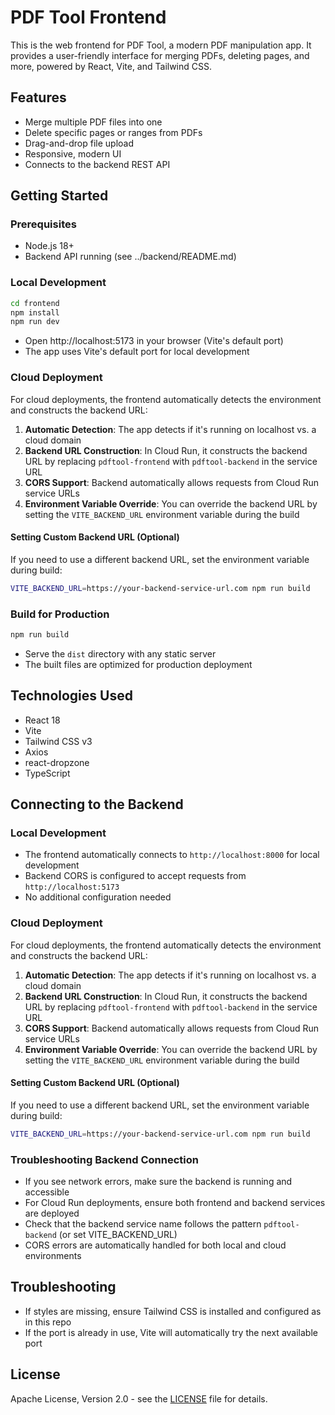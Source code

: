 # PDF Tool Frontend

This is the web frontend for PDF Tool, a modern PDF manipulation app. It provides a user-friendly interface for merging PDFs, deleting pages, and more, powered by React, Vite, and Tailwind CSS.

## Features
- Merge multiple PDF files into one
- Delete specific pages or ranges from PDFs
- Drag-and-drop file upload
- Responsive, modern UI
- Connects to the backend REST API

## Getting Started

### Prerequisites
- Node.js 18+
- Backend API running (see ../backend/README.md)

### Local Development
```bash
cd frontend
npm install
npm run dev
```
- Open http://localhost:5173 in your browser (Vite's default port)
- The app uses Vite's default port for local development

### Cloud Deployment
For cloud deployments, the frontend automatically detects the environment and constructs the backend URL:

1. **Automatic Detection**: The app detects if it's running on localhost vs. a cloud domain
2. **Backend URL Construction**: In Cloud Run, it constructs the backend URL by replacing `pdftool-frontend` with `pdftool-backend` in the service URL
3. **CORS Support**: Backend automatically allows requests from Cloud Run service URLs
4. **Environment Variable Override**: You can override the backend URL by setting the `VITE_BACKEND_URL` environment variable during the build

#### Setting Custom Backend URL (Optional)
If you need to use a different backend URL, set the environment variable during build:
```bash
VITE_BACKEND_URL=https://your-backend-service-url.com npm run build
```

### Build for Production
```bash
npm run build
```
- Serve the `dist` directory with any static server
- The built files are optimized for production deployment

## Technologies Used
- React 18
- Vite
- Tailwind CSS v3
- Axios
- react-dropzone
- TypeScript

## Connecting to the Backend

### Local Development
- The frontend automatically connects to `http://localhost:8000` for local development
- Backend CORS is configured to accept requests from `http://localhost:5173`
- No additional configuration needed

### Cloud Deployment
For cloud deployments, the frontend automatically detects the environment and constructs the backend URL:

1. **Automatic Detection**: The app detects if it's running on localhost vs. a cloud domain
2. **Backend URL Construction**: In Cloud Run, it constructs the backend URL by replacing `pdftool-frontend` with `pdftool-backend` in the service URL
3. **CORS Support**: Backend automatically allows requests from Cloud Run service URLs
4. **Environment Variable Override**: You can override the backend URL by setting the `VITE_BACKEND_URL` environment variable during the build

#### Setting Custom Backend URL (Optional)
If you need to use a different backend URL, set the environment variable during build:
```bash
VITE_BACKEND_URL=https://your-backend-service-url.com npm run build
```

### Troubleshooting Backend Connection
- If you see network errors, make sure the backend is running and accessible
- For Cloud Run deployments, ensure both frontend and backend services are deployed
- Check that the backend service name follows the pattern `pdftool-backend` (or set VITE_BACKEND_URL)
- CORS errors are automatically handled for both local and cloud environments

## Troubleshooting
- If styles are missing, ensure Tailwind CSS is installed and configured as in this repo
- If the port is already in use, Vite will automatically try the next available port

## License
Apache License, Version 2.0 - see the [LICENSE](../LICENSE) file for details.
